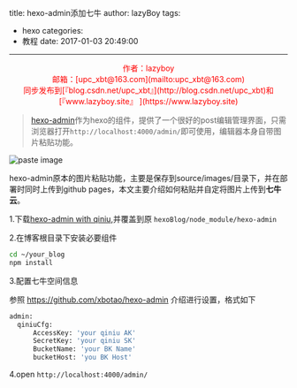 title: hexo-admin添加七牛
author: lazyBoy
tags:
  - hexo
categories:
  - 教程
date: 2017-01-03 20:49:00
---
<p style="text-align:center"><font color="#FF0000"> 作者：lazyboy <br \>邮箱：[upc_xbt@163.com](mailto:upc_xbt@163.com) <br />同步发布到[『blog.csdn.net/upc_xbt』](http://blog.csdn.net/upc_xbt)和[『www.lazyboy.site』	](https://www.lazyboy.site)<br /></font></p>

>[hexo-admin](https://github.com/jaredly/hexo-admin)作为hexo的组件，提供了一个很好的post编辑管理界面，只需浏览器打开`http://localhost:4000/admin/`即可使用，编辑器本身自带图片粘贴功能。

![paste image](http://oh1jgyw0v.bkt.clouddn.com/l8p5cs38i8qx7nw4j29uti "hexo-admin with qiniu")

hexo-admin原本的图片粘贴功能，主要是保存到source/images/目录下，并在部署时同时上传到github pages，本文主要介绍如何粘贴并自定将图片上传到**七牛云**。

<!-- more -->

1.下载[hexo-admin with qiniu](https://github.com/xbotao/hexo-admin),并覆盖到原
`hexoBlog/node_module/hexo-admin`

2.在博客根目录下安装必要组件

```Bash
cd ~/your_blog
npm install
```

3.配置七牛空间信息

参照 https://github.com/xbotao/hexo-admin 介绍进行设置，格式如下

```Bash
admin:
  qiniuCfg:
      AccessKey: 'your qiniu AK'
      SecretKey: 'your qiniu SK'
      BucketName: 'your BK Name'
      bucketHost: 'you BK Host'
```

4.open `http://localhost:4000/admin/`